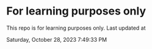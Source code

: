 # For learning purposes only
This repo is for learning purposes only.
Last updated at

Saturday, October 28, 2023 7:49:33 PM

